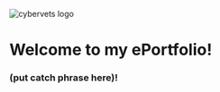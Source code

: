 ![cybervets logo](https://user-images.githubusercontent.com/106772010/172212327-7a90e3a5-cf54-4ff4-b372-71422c2941fd.jpg)
# Welcome to my ePortfolio!
### (put catch phrase here)!
